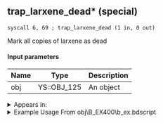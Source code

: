## trap_larxene_dead* (special)

`syscall 6, 69 ; trap_larxene_dead (1 in, 0 out)`

Mark all copies of larxene as dead

#### Input parameters
| Name | Type | Description
|------|------|------------
| obj   | YS::OBJ_125   | An object




<details>
	<summary>Appears in:</summary>
| filename | Entity (obj)
|----------|-------------
| obj\B_EX400\b_ex.bdscript       | ((B) Larxene (Absent Silhouette))          

</details>

<details>
	<summary>Example Usage From obj\B_EX400\b_ex.bdscript</summary>
```
L28537:
 pushFromFSp 0
 syscall 6, 69 ; trap_larxene_dead (1 in, 0 out)
 pushFromFSpVal 160
 pushImm 16
 add 
 pushImm 1
 memcpy 0
 pushImm 1
 popToSpVal 132
 pushFromFSp 0
 pushImm 0
 pushImm 0
 gosub 4, L28567
 ret
```
</details>

